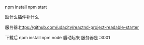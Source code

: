 npm install
npm start

缺什么插件补什么


服务器:https://github.com/udacity/reactnd-project-readable-starter

下载后
npm install
npm node 启动起来   服务器是 :3001
